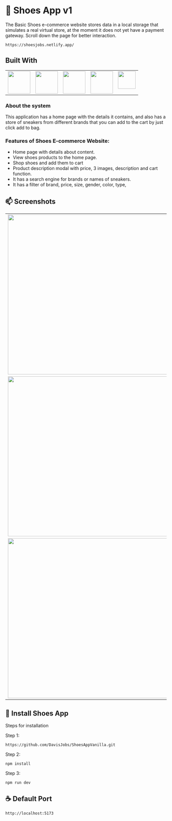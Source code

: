 # 🚀 Shoes App v1

The Basic Shoes e-commerce website stores data in a local storage that simulates a real virtual store, at the moment it does not yet have a payment gateway.
Scroll down the page for better interaction.

```
https://shoesjobs.netlify.app/
```

## Built With

<table>
  <tr>
    <td valign="top"><img src="https://upload.wikimedia.org/wikipedia/commons/thumb/f/f1/Vitejs-logo.svg/1200px-Vitejs-logo.svg.png" width="70" /></td>
    <td valign="top"><img src="https://upload.wikimedia.org/wikipedia/commons/thumb/6/61/HTML5_logo_and_wordmark.svg/2048px-HTML5_logo_and_wordmark.svg.png" width="70" /></td>
    <td valign="top"><img src="https://upload.wikimedia.org/wikipedia/commons/6/6a/JavaScript-logo.png" width="70" /></td>
    <td valign="top"><img src="https://upload.wikimedia.org/wikipedia/commons/thumb/9/96/Sass_Logo_Color.svg/2560px-Sass_Logo_Color.svg.png" width="70" /></td>
    <td valign="top"><img src="https://upload.wikimedia.org/wikipedia/commons/thumb/d/d5/CSS3_logo_and_wordmark.svg/1200px-CSS3_logo_and_wordmark.svg.png" width="55" /> </td>
  </tr>
</table>

### About the system

This application has a home page with the details it contains, and also has a store of sneakers from different brands that you can add to the cart by just click add to bag.

### Features of Shoes E-commerce Website:

- Home page with details about content.
- View shoes products to the home page.
- Shop shoes and add them to cart
- Product description modal with price, 3 images, description and cart function.
- It has a search engine for brands or names of sneakers.
- It has a filter of brand, price, size, gender, color, type,

## 📫 Screenshots

<table>
  <tr>
    <td valign="top"><img src="https://github.com/DavisJobs/shoesAppPrivate/blob/main/public/ssh1.png?raw=true" width="500px"></td>
    <td valign="top"><img src="https://github.com/DavisJobs/shoesAppPrivate/blob/main/public/ssh2.png?raw=true" width="500px"></td>
  </tr>
   <tr>
    <td valign="top"><img src="https://github.com/DavisJobs/shoesAppPrivate/blob/main/public/ssh3.png?raw=true" width="500px"></td>
    <td valign="top"><img src="https://github.com/DavisJobs/shoesAppPrivate/blob/main/public/ssh4.png?raw=true" width="500px"></td>
  </tr>
   <tr>
    <td valign="top"><img src="https://github.com/DavisJobs/shoesAppPrivate/blob/main/public/ssh5.png?raw=true" width="500px"></td>
    <td valign="top"><img src="https://github.com/DavisJobs/shoesAppPrivate/blob/main/public/ssh6.png?raw=true" width="500px"></td>
  </tr>
</table>

## 🚀 Install Shoes App

Steps for installation

Step 1:

```
https://github.com/DavisJobs/ShoesAppVanilla.git
```

Step 2:

```
npm install
```

Step 3:

```
npm run dev
```

## ☕ Default Port

```
http://localhost:5173
```
